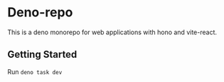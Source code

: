 # Deno-repo

This is a deno monorepo for web applications with hono and vite-react.

## Getting Started

Run `deno task dev`
